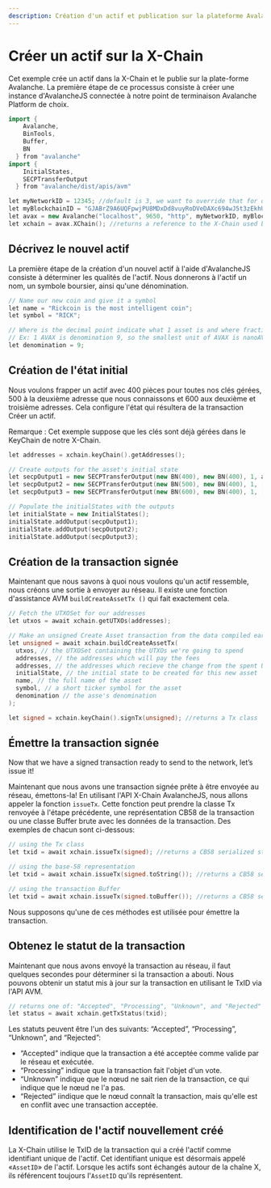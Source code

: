 ```yaml
---
description: Création d'un actif et publication sur la plateforme Avalanche (X-Chain)
---
```


# Créer un actif sur la X-Chain

Cet exemple crée un actif dans la X-Chain et le publie sur la plate-forme Avalanche. La première étape de ce processus consiste à créer une instance d'AvalancheJS connectée à notre point de terminaison Avalanche Platform de choix.

```cpp
import {
    Avalanche,
    BinTools,
    Buffer,
    BN
  } from "avalanche" 
import {
    InitialStates,
    SECPTransferOutput
  } from "avalanche/dist/apis/avm"

let myNetworkID = 12345; //default is 3, we want to override that for our local network
let myBlockchainID = "GJABrZ9A6UQFpwjPU8MDxDd8vuyRoDVeDAXc694wJ5t3zEkhU"; // The X-Chain blockchainID on this network
let avax = new Avalanche("localhost", 9650, "http", myNetworkID, myBlockchainID);
let xchain = avax.XChain(); //returns a reference to the X-Chain used by AvalancheJS
```

## Décrivez le nouvel actif <a id="describe-the-new-asset"></a>

La première étape de la création d'un nouvel actif à l'aide d'AvalancheJS consiste à déterminer les qualités de l'actif. Nous donnerons à l'actif un nom, un symbole boursier, ainsi qu'une dénomination.

```cpp
// Name our new coin and give it a symbol
let name = "Rickcoin is the most intelligent coin";
let symbol = "RICK";

// Where is the decimal point indicate what 1 asset is and where fractional assets begin
// Ex: 1 AVAX is denomination 9, so the smallest unit of AVAX is nanoAVAX (nAVAX) at 10^-9 AVAX
let denomination = 9;
```

## Création de l'état initial <a id="creating-the-initial-state"></a>

Nous voulons frapper un actif avec 400 pièces pour toutes nos clés gérées, 500 à la deuxième adresse que nous connaissons et 600 aux deuxième et troisième adresses. Cela configure l'état qui résultera de la transaction Créer un actif.

Remarque : Cet exemple suppose que les clés sont déjà gérées dans le KeyChain de notre X-Chain.

```cpp
let addresses = xchain.keyChain().getAddresses();

// Create outputs for the asset's initial state
let secpOutput1 = new SECPTransferOutput(new BN(400), new BN(400), 1, addresses);
let secpOutput2 = new SECPTransferOutput(new BN(500), new BN(400), 1, [addresses[1]]);
let secpOutput3 = new SECPTransferOutput(new BN(600), new BN(400), 1, [addresses[1], addresses[2]]);

// Populate the initialStates with the outputs
let initialState = new InitialStates();
initialState.addOutput(secpOutput1);
initialState.addOutput(secpOutput2);
initialState.addOutput(secpOutput3);
```

## Création de la transaction signée <a id="creating-the-signed-transaction"></a>

Maintenant que nous savons à quoi nous voulons qu'un actif ressemble, nous créons une sortie à envoyer au réseau. Il existe une fonction d'assistance AVM `buildCreateAssetTx ()` qui fait exactement cela.

```cpp
// Fetch the UTXOSet for our addresses
let utxos = await xchain.getUTXOs(addresses);

// Make an unsigned Create Asset transaction from the data compiled earlier
let unsigned = await xchain.buildCreateAssetTx(
  utxos, // the UTXOSet containing the UTXOs we're going to spend
  addresses, // the addresses which will pay the fees
  addresses, // the addresses which recieve the change from the spent UTXOs
  initialState, // the initial state to be created for this new asset 
  name, // the full name of the asset
  symbol, // a short ticker symbol for the asset
  denomination // the asse's denomination 
);

let signed = xchain.keyChain().signTx(unsigned); //returns a Tx class
```

## Émettre la transaction signée <a id="issue-the-signed-transaction"></a>

Now that we have a signed transaction ready to send to the network, let’s issue it!

Maintenant que nous avons une transaction signée prête à être envoyée au réseau, émettons-la! En utilisant l'API X-Chain AvalancheJS, nous allons appeler la fonction `issueTx`. Cette fonction peut prendre la classe Tx renvoyée à l'étape précédente, une représentation CB58 de la transaction ou une classe Buffer brute avec les données de la transaction. Des exemples de chacun sont ci-dessous:

```cpp
// using the Tx class
let txid = await xchain.issueTx(signed); //returns a CB58 serialized string for the TxID
```

```cpp
// using the base-58 representation
let txid = await xchain.issueTx(signed.toString()); //returns a CB58 serialized string for the TxID
```

```cpp
// using the transaction Buffer
let txid = await xchain.issueTx(signed.toBuffer()); //returns a CB58 serialized string for the TxID
```

Nous supposons qu'une de ces méthodes est utilisée pour émettre la transaction.

## Obtenez le statut de la transaction <a id="get-the-status-of-the-transaction"></a>

Maintenant que nous avons envoyé la transaction au réseau, il faut quelques secondes pour déterminer si la transaction a abouti. Nous pouvons obtenir un statut mis à jour sur la transaction en utilisant le TxID via l'API AVM.

```cpp
// returns one of: "Accepted", "Processing", "Unknown", and "Rejected"
let status = await xchain.getTxStatus(txid);
```

Les statuts peuvent être l'un des suivants: “Accepted”, “Processing”, “Unknown”, and “Rejected”:

* “Accepted” indique que la transaction a été acceptée comme valide par le réseau et exécutée.
* “Processing” indique que la transaction fait l'objet d'un vote.
* “Unknown” indique que le nœud ne sait rien de la transaction, ce qui indique que le nœud ne l'a pas.
* “Rejected” iindique que le nœud connaît la transaction, mais qu'elle est en conflit avec une transaction acceptée.

## Identification de l'actif nouvellement créé <a id="identifying-the-newly-created-asset"></a>

La X-Chain utilise le TxID de la transaction qui a créé l'actif comme identifiant unique de l'actif. Cet identifiant unique est désormais appelé «`AssetID`» de l'actif. Lorsque les actifs sont échangés autour de la chaîne X, ils référencent toujours l'`AssetID` qu'ils représentent.

